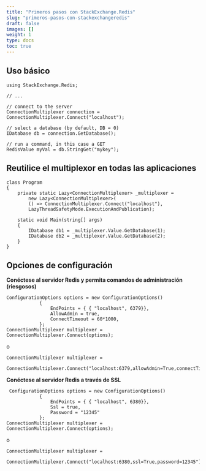 ```yaml
---
title: "Primeros pasos con StackExchange.Redis"
slug: "primeros-pasos-con-stackexchangeredis"
draft: false
images: []
weight: 1
type: docs
toc: true
---
```


## Uso básico
    using StackExchange.Redis;

    // ...

    // connect to the server
    ConnectionMultiplexer connection = ConnectionMultiplexer.Connect("localhost");
    
    // select a database (by default, DB = 0)
    IDatabase db = connection.GetDatabase();

    // run a command, in this case a GET
    RedisValue myVal = db.StringGet("mykey");

## Reutilice el multiplexor en todas las aplicaciones
    class Program
    {
        private static Lazy<ConnectionMultiplexer> _multiplexer =
            new Lazy<ConnectionMultiplexer>(
            () => ConnectionMultiplexer.Connect("localhost"), 
            LazyThreadSafetyMode.ExecutionAndPublication);

        static void Main(string[] args)
        {
            IDatabase db1 = _multiplexer.Value.GetDatabase(1);
            IDatabase db2 = _multiplexer.Value.GetDatabase(2);
        }
    }

## Opciones de configuración
  
**Conéctese al servidor Redis y permita comandos de administración (riesgosos)**
  

 
    ConfigurationOptions options = new ConfigurationOptions()
                {
                    EndPoints = { { "localhost", 6379}},
                    AllowAdmin = true,
                    ConnectTimeout = 60*1000,
                };
    ConnectionMultiplexer multiplexer = ConnectionMultiplexer.Connect(options);

o

    ConnectionMultiplexer multiplexer = 
        ConnectionMultiplexer.Connect("localhost:6379,allowAdmin=True,connectTimeout=60000");

**Conéctese al servidor Redis a través de SSL**

     ConfigurationOptions options = new ConfigurationOptions()
                {
                    EndPoints = { { "localhost", 6380}},
                    Ssl = true,
                    Password = "12345"
                };
    ConnectionMultiplexer multiplexer = ConnectionMultiplexer.Connect(options);

o

    ConnectionMultiplexer multiplexer =
         ConnectionMultiplexer.Connect("localhost:6380,ssl=True,password=12345");

